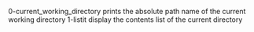 0-current_working_directory prints the absolute path name of the current working directory
1-listit display the contents list of the current directory